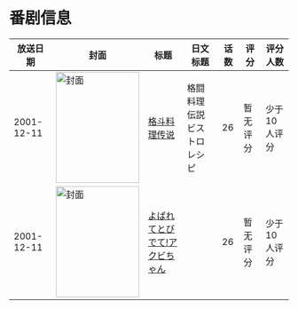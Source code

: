# 番剧信息

|放送日期|封面|标题|日文标题|话数|评分|评分人数|
|---|---|---|---|---|---|---|
|2001-12-11|<img src="https://lain.bgm.tv/pic/cover/c/ce/62/41873_0YA2O.jpg" alt="封面" style="width:150px;height:200px;object-fit:cover;">|[格斗料理传说](https://bangumi.tv/subject/41873)|格闘料理伝説ビストロレシピ|26|暂无评分|少于10人评分|
|2001-12-11|<img src="https://lain.bgm.tv/pic/cover/c/31/4a/89728_whsvs.jpg" alt="封面" style="width:150px;height:200px;object-fit:cover;">|[よばれてとびでて!アクビちゃん](https://bangumi.tv/subject/89728)||26|暂无评分|少于10人评分|
